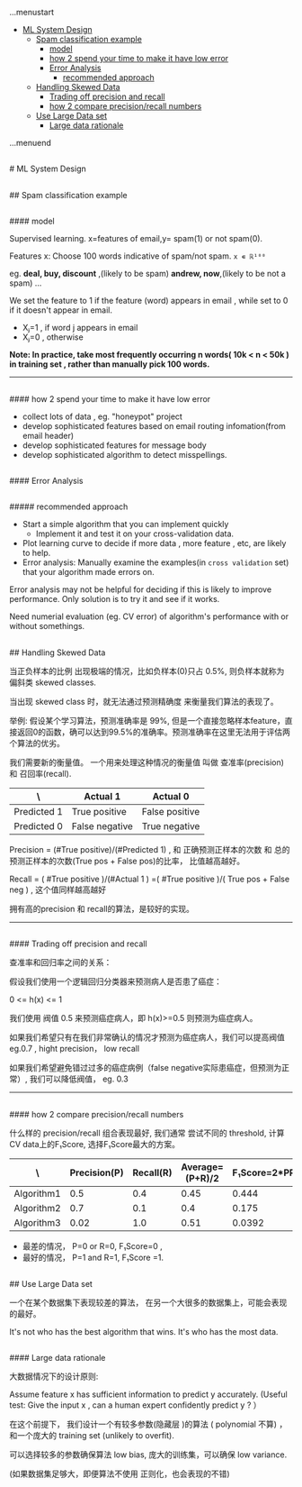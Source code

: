 ...menustart

 - [ML System Design](#0f37957d7f1f5bd5de2a41d8bc2c1d8f)
	 - [Spam classification example](#fdd8a248b4498925961eda78672dd490)
		 - [model](#20f35e630daf44dbfa4c3f68f5399d8c)
		 - [how 2 spend your time to make it have low error](#c568e952b628d68476fe579f33a608ce)
		 - [Error Analysis](#7f9ed9579be60a55e194a10a58934676)
			 - [recommended approach](#0c43ce66674fab970f4745cc51f5a08d)
	 - [Handling Skewed Data](#3b463e85a6fc1768653d6f94ebeec03a)
		 - [Trading off precision and recall](#81b1eb7e22f3395b2655f25e9b8af855)
		 - [how 2 compare precision/recall numbers](#442c265b01ce99095ce64d12ca75ebc7)
	 - [Use Large Data set](#427c5bfcdec0cf350cba5548fb1e4ef1)
		 - [Large data rationale](#f0668a5d4294962318ee1112e57e8108)

...menuend





<h2 id="0f37957d7f1f5bd5de2a41d8bc2c1d8f"></h2>
# ML System Design

<h2 id="fdd8a248b4498925961eda78672dd490"></h2>
## Spam classification example

<h2 id="20f35e630daf44dbfa4c3f68f5399d8c"></h2>
#### model

Supervised learning. x=features of email,y= spam(1) or not spam(0).

Features x: Choose 100 words indicative of spam/not spam. `x ∊ ℝ¹⁰⁰`

eg. **deal, buy, discount** ,(likely to be spam) **andrew, now**,(likely to be not a spam) ...

We set the feature to 1 if the feature (word) appears in email , while set to 0 if it doesn't appear in email.

 - Xⱼ=1 , if word j appears in email
 - Xⱼ=0 , otherwise

**Note: In practice, take most frequently occurring n words( 10k < n < 50k ) in training set , rather than manually pick 100 words.**

---

<h2 id="c568e952b628d68476fe579f33a608ce"></h2>
#### how 2 spend your time to make it have low error

 - collect lots of data , eg. "honeypot" project
 - develop sophisticated features based on email routing infomation(from email header)
 - develop sophisticated features for message body
 - develop sophisticated algorithm to detect misspellings.


<h2 id="7f9ed9579be60a55e194a10a58934676"></h2>
#### Error Analysis

<h2 id="0c43ce66674fab970f4745cc51f5a08d"></h2>
##### recommended approach

- Start a simple algorithm that you can implement quickly
  - Implement it and test it on your cross-validation data.
- Plot learning curve to decide if more data , more feature , etc, are likely to help.
- Error analysis: Manually examine the examples(in `cross validation` set) that your algorithm made errors on.
 
Error analysis may not be helpful for deciding if this is likely to improve performance. Only solution is to try it and see if it works.

Need numerial evaluation (eg. CV error) of algorithm's performance with or without somethings.

<h2 id="3b463e85a6fc1768653d6f94ebeec03a"></h2>
## Handling Skewed Data

当正负样本的比例 出现极端的情况，比如负样本(0)只占 0.5%, 则负样本就称为 偏斜类 skewed classes.

当出现 skewed class 时，就无法通过预测精确度 来衡量我们算法的表现了。

举例: 假设某个学习算法，预测准确率是 99%, 但是一个直接忽略样本feature，直接返回0的函数，确可以达到99.5%的准确率。预测准确率在这里无法用于评估两个算法的优劣。

我们需要新的衡量值。 一个用来处理这种情况的衡量值 叫做 查准率(precision) 和 召回率(recall).  

  \ | Actual 1 | Actual 0
---|---|---
Predicted 1 | True positive | False positive 
Predicted 0 | False negative | True negative

Precision = (#True positive)/(#Predicted 1)  , 和 正确预测正样本的次数 和 总的预测正样本的次数(True pos + False pos)的比率， 比值越高越好。

Recall = ( #True positive )/(#Actual 1 ) =( #True positive )/( True pos + False neg ) , 这个值同样越高越好

拥有高的precision 和 recall的算法，是较好的实现。

---

<h2 id="81b1eb7e22f3395b2655f25e9b8af855"></h2>
#### Trading off precision and recall

查准率和回归率之间的关系：

假设我们使用一个逻辑回归分类器来预测病人是否患了癌症：

0 <= h(x) <= 1

我们使用 阀值 0.5 来预测癌症病人，即 h(x)>=0.5 则预测为癌症病人。

如果我们希望只有在我们非常确认的情况才预测为癌症病人，我们可以提高阀值 eg.0.7 , hight precision， low recall

如果我们希望避免错过过多的癌症病例（false negative实际患癌症，但预测为正常）, 我们可以降低阀值， eg. 0.3

---

<h2 id="442c265b01ce99095ce64d12ca75ebc7"></h2>
#### how 2 compare precision/recall numbers

什么样的 precision/recall 组合表现最好, 我们通常 尝试不同的 threshold, 计算 CV data上的F₁Score, 选择F₁Score最大的方案。

\  |Precision(P)|Recall(R)|Average=(P+R)/2|F₁Score=2*PR/(P+R)
---|---|---|---|---
Algorithm1 | 0.5 | 0.4  |0.45|0.444
Algorithm2 | 0.7 | 0.1  |0.4|0.175
Algorithm3 | 0.02 | 1.0 |0.51|0.0392

 - 最差的情况， P=0 or R=0, F₁Score=0 ,
 - 最好的情况， P=1 and R=1, F₁Score =1.


 
<h2 id="427c5bfcdec0cf350cba5548fb1e4ef1"></h2>
## Use Large Data set

一个在某个数据集下表现较差的算法， 在另一个大很多的数据集上，可能会表现的最好。

It's not who has the best algorithm that wins. It's who has the most data.


<h2 id="f0668a5d4294962318ee1112e57e8108"></h2>
#### Large data rationale

大数据情况下的设计原则:

Assume feature x  has sufficient information to predict y accurately. (Useful test: Give the input x , can a human expert confidently predict y ? ）

在这个前提下， 我们设计一个有较多参数(隐藏层 )的算法 ( polynomial 不算) ， 和一个庞大的 training set (unlikely to overfit). 

可以选择较多的参数确保算法 low bias, 庞大的训练集，可以确保 low variance.

(如果数据集足够大，即便算法不使用 正则化，也会表现的不错)


 
